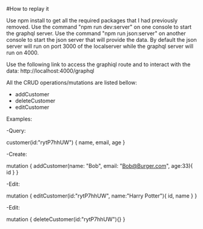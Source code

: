 #How to replay it

Use npm install to get all the required packages that I had previously removed.
Use the command "npm run dev:server" on one console to start the graphql server.
Use the command "npm run json:server" on another console to start the json server that will provide the data.
By default the json server will run on port 3000 of the localserver while the graphql server will run on 4000.


Use the following link to access the graphiql route and to interact with the data: http://localhost:4000/graphql


All the CRUD operations/mutations are listed bellow:
- addCustomer
- deleteCustomer
- editCustomer


Examples:

-Query:

customer(id:"rytP7hhUW") {
  name,
  email,
  age
}

-Create:

mutation {
  addCustomer(name: "Bob", email: "Bob@Burger.com", age:33){
    id
  }
}

-Edit:

mutation {
  editCustomer(id:"rytP7hhUW", name:"Harry Potter"){
    id,
    name
  }
}

-Edit:

mutation {
  deleteCustomer(id:"rytP7hhUW"){}
}
